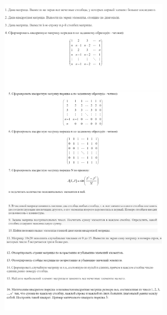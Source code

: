 ![Массивы массивов](https://github.com/9bagel/epam_training/blob/master/src/com/epam/algorithmization/matrix/README.jpg)
![](https://github.com/9bagel/epam_training/blob/master/src/com/epam/algorithmization/matrix/README_2.jpg)
![](https://github.com/9bagel/epam_training/blob/master/src/com/epam/algorithmization/matrix/README_3.jpg)
